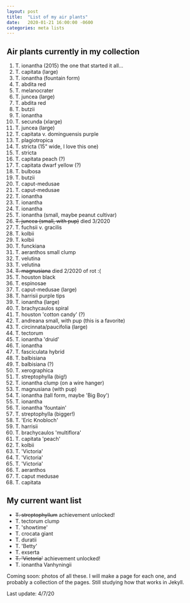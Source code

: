 ```yaml
---
layout: post
title:  "List of my air plants"
date:   2020-01-21 16:00:00 -0600
categories: meta lists
---
```


## Air plants currently in my collection

1. T. ionantha (2015) the one that started it all...
2. T. capitata (large)
3. T. ionantha (fountain form)
4. T. abdita red
5. T. melanocrater
6. T. juncea (large)
7. T. abdita red
8. T. butzii
9. T. ionantha
10. T. secunda (xlarge)
11. T. juncea (large)
12. T. capitata v. dominguensis purple
13. T. plagiotropica
14. T. stricta (15" wide, I love this one)
15. T. stricta
16. T. capitata peach (?)
17. T. capitata dwarf yellow (?)
18. T. bulbosa
19. T. butzii
20. T. caput-medusae
21. T. caput-medusae
22. T. ionantha
23. T. ionantha
24. T. ionantha
25. T. ionantha (small, maybe peanut cultivar)
26. ~~T. juncea (small, with pup)~~ died 3/2020
27. T. fuchsii v. gracilis
28. T. kolbii
29. T. kolbii
30. T. funckiana
31. T. aeranthos small clump
32. T. velutina
33. T. velutina
34. ~~T. magnusiana~~ died 2/2020 of rot :(
35. T. houston black
36. T. espinosae
37. T. caput-medusae (large)
38. T. harrisii purple tips
39. T. ionantha (large)
40. T. brachycaulos spiral
41. T. houston 'cotton candy' (?)
42. T. andreana small, with pup (this is a favorite)
43. T. circinnata/paucifolia (large)
44. T. tectorum
45. T. ionantha 'druid'
46. T. ionantha
47. T. fasciculata hybrid
48. T. balbisiana
49. T. balbisiana (?)
50. T. xerographica
51. T. streptophylla (big!)
52. T. ionantha clump (on a wire hanger)
53. T. magnusiana (with pup)
54. T. ionantha (tall form, maybe 'Big Boy')
55. T. ionantha
56. T. ionantha 'fountain'
57. T. streptophylla (bigger!)
58. T. 'Eric Knobloch'
59. T. harrisii
60. T. brachycaulos 'multiflora'
61. T. capitata 'peach'
62. T. kolbii
63. T. 'Victoria'
64. T. 'Victoria'
65. T. 'Victoria'
66. T. aeranthos
67. T. caput medusae
68. T. capitata

## My current want list

* ~~T. streptophyllum~~ achievement unlocked!
* T. tectorum clump
* T. 'showtime'
* T. crocata giant
* T. duratii
* T. 'Betty'
* T. exserta
* ~~T. 'Victoria'~~ achievement unlocked!
* T. ionantha Vanhyningii

Coming soon: photos of all these. I will make a page for each one, and probably a collection of the pages. Still studying how that works in Jekyll.

Last update: 4/7/20
